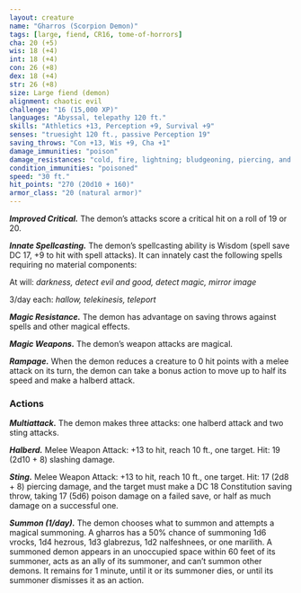 ```yaml
---
layout: creature
name: "Gharros (Scorpion Demon)"
tags: [large, fiend, CR16, tome-of-horrors]
cha: 20 (+5)
wis: 18 (+4)
int: 18 (+4)
con: 26 (+8)
dex: 18 (+4)
str: 26 (+8)
size: Large fiend (demon)
alignment: chaotic evil
challenge: "16 (15,000 XP)"
languages: "Abyssal, telepathy 120 ft."
skills: "Athletics +13, Perception +9, Survival +9"
senses: "truesight 120 ft., passive Perception 19"
saving_throws: "Con +13, Wis +9, Cha +1"
damage_immunities: "poison"
damage_resistances: "cold, fire, lightning; bludgeoning, piercing, and slashing from nonmagical weapons"
condition_immunities: "poisoned"
speed: "30 ft."
hit_points: "270 (20d10 + 160)"
armor_class: "20 (natural armor)"
---
```


***Improved Critical.*** The demon’s attacks score a critical hit on a roll of
19 or 20.

***Innate Spellcasting.*** The demon’s spellcasting ability is Wisdom (spell
save DC 17, +9 to hit with spell attacks). It can innately cast the following
spells requiring no material components:

At will: <i>darkness, detect evil and good, detect magic, mirror image</i>

3/day each: <i>hallow, telekinesis, teleport</i>

***Magic Resistance.*** The demon has advantage on saving throws against
spells and other magical effects.

***Magic Weapons.*** The demon’s weapon attacks are magical.

***Rampage.*** When the demon reduces a creature to 0 hit points with a
melee attack on its turn, the demon can take a bonus action to move up to
half its speed and make a halberd attack.

### Actions

***Multiattack.*** The demon makes three attacks: one halberd attack and
two sting attacks.

***Halberd.*** Melee Weapon Attack: +13 to hit, reach 10 ft., one target. Hit: 19 (2d10 + 8) slashing damage.

***Sting.*** Melee Weapon Attack: +13 to hit, reach 10 ft., one target. Hit: 17 (2d8 + 8) piercing damage, and the target must make a DC 18 Constitution saving throw, taking 17 (5d6) poison damage on a failed save, or half as much damage on a successful one.

***Summon (1/day).*** The demon chooses what to summon and attempts a
magical summoning.
A gharros has a 50% chance of summoning 1d6 vrocks, 1d4 hezrous,
1d3 glabrezus, 1d2 nalfeshnees, or one marilith.
A summoned demon appears in an unoccupied space within 60 feet of
its summoner, acts as an ally of its summoner, and can’t summon other
demons. It remains for 1 minute, until it or its summoner dies, or until its
summoner dismisses it as an action.
